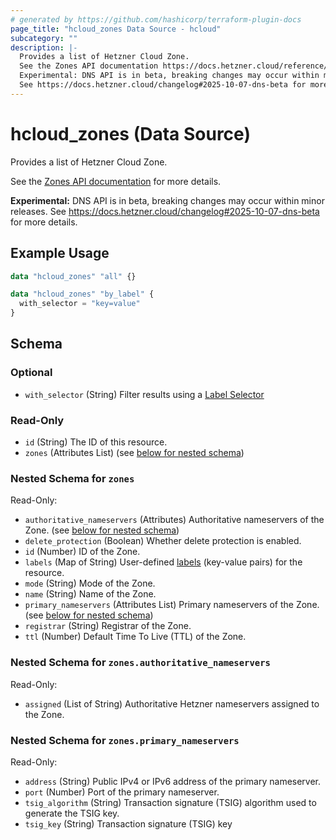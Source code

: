```yaml
---
# generated by https://github.com/hashicorp/terraform-plugin-docs
page_title: "hcloud_zones Data Source - hcloud"
subcategory: ""
description: |-
  Provides a list of Hetzner Cloud Zone.
  See the Zones API documentation https://docs.hetzner.cloud/reference/cloud#zones for more details.
  Experimental: DNS API is in beta, breaking changes may occur within minor releases.
  See https://docs.hetzner.cloud/changelog#2025-10-07-dns-beta for more details.
---
```


# hcloud_zones (Data Source)

Provides a list of Hetzner Cloud Zone.

See the [Zones API documentation](https://docs.hetzner.cloud/reference/cloud#zones) for more details.

**Experimental:** DNS API is in beta, breaking changes may occur within minor releases.
See https://docs.hetzner.cloud/changelog#2025-10-07-dns-beta for more details.

## Example Usage

```terraform
data "hcloud_zones" "all" {}

data "hcloud_zones" "by_label" {
  with_selector = "key=value"
}
```

<!-- schema generated by tfplugindocs -->
## Schema

### Optional

- `with_selector` (String) Filter results using a [Label Selector](https://docs.hetzner.cloud/reference/cloud#label-selector)

### Read-Only

- `id` (String) The ID of this resource.
- `zones` (Attributes List) (see [below for nested schema](#nestedatt--zones))

<a id="nestedatt--zones"></a>
### Nested Schema for `zones`

Read-Only:

- `authoritative_nameservers` (Attributes) Authoritative nameservers of the Zone. (see [below for nested schema](#nestedatt--zones--authoritative_nameservers))
- `delete_protection` (Boolean) Whether delete protection is enabled.
- `id` (Number) ID of the Zone.
- `labels` (Map of String) User-defined [labels](https://docs.hetzner.cloud/reference/cloud#labels) (key-value pairs) for the resource.
- `mode` (String) Mode of the Zone.
- `name` (String) Name of the Zone.
- `primary_nameservers` (Attributes List) Primary nameservers of the Zone. (see [below for nested schema](#nestedatt--zones--primary_nameservers))
- `registrar` (String) Registrar of the Zone.
- `ttl` (Number) Default Time To Live (TTL) of the Zone.

<a id="nestedatt--zones--authoritative_nameservers"></a>
### Nested Schema for `zones.authoritative_nameservers`

Read-Only:

- `assigned` (List of String) Authoritative Hetzner nameservers assigned to the Zone.


<a id="nestedatt--zones--primary_nameservers"></a>
### Nested Schema for `zones.primary_nameservers`

Read-Only:

- `address` (String) Public IPv4 or IPv6 address of the primary nameserver.
- `port` (Number) Port of the primary nameserver.
- `tsig_algorithm` (String) Transaction signature (TSIG) algorithm used to generate the TSIG key.
- `tsig_key` (String) Transaction signature (TSIG) key
